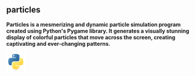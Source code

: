 ## particles

**Particles is a mesmerizing and dynamic particle simulation program created using Python's Pygame library. It generates a visually stunning display of colorful particles that move across the screen, creating captivating and ever-changing patterns.**

  <a href="https://www.python.org" target="_blank" rel="noreferrer">
    <img src="https://raw.githubusercontent.com/devicons/devicon/master/icons/python/python-original.svg" alt="python"
      width="50" height="50" />
